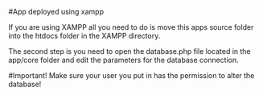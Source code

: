 #App deployed using xampp

If you are using XAMPP all you need to do is move this apps source folder into the htdocs folder in the XAMPP directory.

The second step is you need to open the database.php file located in the app/core folder and edit the parameters for the database connection.

#Important!
Make sure your user you put in has the permission to alter the database!